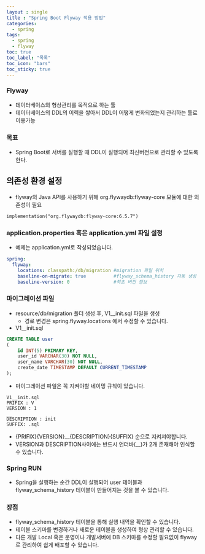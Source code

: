 ```yaml
---
layout : single
title : "Spring Boot Flyway 적용 방법"
categories:
  - spring
tags:
  - spring
  - flyway
toc: true
toc_label: "목록"
toc_icon: "bars"
toc_sticky: true
---
```


### Flyway 
- 데이터베이스의 형상관리를 목적으로 하는 툴
- 데이터베이스의 DDL의 이력을 쌓아서 DDL이 어떻게 변화되었는지 관리하는 툴로 이용가능

### 목표 
- Spring Boot로 서버를 실행할 때 DDL이 실행되어 최신버전으로 관리할 수 있도록 한다.

## 의존성 환경 설정
- flyway의 Java API를 사용하기 위해 org.flywaydb:flyway-core 모듈에 대한 의존성이 필요
~~~
implementation("org.flywaydb:flyway-core:6.5.7")
~~~
### application.properties 혹은 application.yml 파일 설정
- 예제는 application.yml로 작성되었습니다.
~~~yaml
spring:
  flyway:
    locations: classpath:/db/migration #migration 파일 위치
    baseline-on-migrate: true          #flyway_schema_history 자동 생성 여부
    baseline-version: 0                #최초 버전 정보 
~~~

### 마이그레이션 파일
- resource/db/migration 폴더 생성 후, V1__init.sql 파일을 생성
  - 경로 변경은 spring.flyway.locations 에서 수정할 수 있습니다.
- V1__init.sql 
~~~sql
CREATE TABLE user
(
    id INT(5) PRIMARY KEY,
    user_id VARCHAR(30) NOT NULL,
    user_name VARCHAR(30) NOT NULL,
    create_date TIMESTAMP DEFAULT CURRENT_TIMESTAMP
);
~~~
- 마이그레이션 파일은 꼭 지켜야할 네이밍 규칙이 있습니다.
~~~
V1__init.sql
PRIFIX : V
VERSION : 1
__ 
DESCRIPTION : init
SUFFIX: .sql
~~~
- {PRIFIX}{VERSION}__{DESCRIPTION}{SUFFIX} 순으로 지켜져야합니다.
- VERSION과 DESCRIPTION사이에는 반드시 언더바(__)가 2개 존재해야 인식할 수 있습니다.

### Spring RUN
- Spring을 실행하는 순간 DDL이 실행되어 user 테이블과 flyway_schema_history 테이블이 만들어지는 것을 볼 수 있습니다.

### 장점
- flyway_schema_history 테이블을 통해 실행 내역을 확인할 수 있습니다.
- 테이블 스키마를 변경하거나 새로운 테이블을 생성하여 형상 관리할 수 있습니다.
- 다른 개발 Local 혹은 운영이나 개발서버에 DB 스키마를 수정할 필요없이 flyway로 관리하여 쉽게 배포할 수 있습니다.


